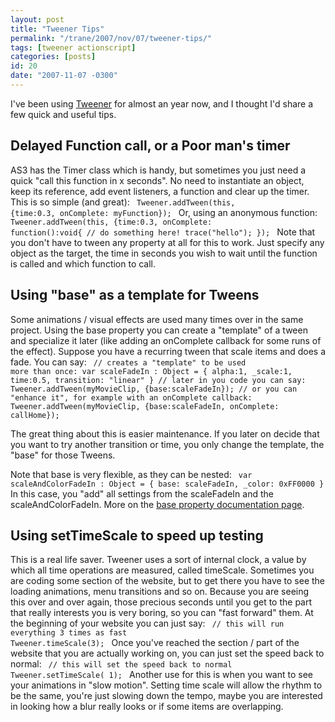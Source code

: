 ```yaml
---
layout: post
title: "Tweener Tips"
permalink: "/trane/2007/nov/07/tweener-tips/"
tags: [tweener actionscript]
categories: [posts]
id: 20
date: "2007-11-07 -0300"
---
```

I've been using [Tweener](http://code.google.com/p/tweener/) for almost an year now, and I thought I'd share a few quick and useful tips.

## Delayed Function call, or a Poor man's timer
AS3 has the Timer class which is handy, but sometimes you just need a quick "call this function in x seconds". No need to instantiate an object, keep its reference, add event listeners, a function and clear up the timer. This is so simple (and great):
<code>
Tweener.addTween(this, {time:0.3, onComplete: myFunction});
</code>
Or, using an anonymous function:
<code>
Tweener.addTween(this, {time:0.3, onComplete: function():void{
	// do something here!
	trace("hello");
});
</code>
Note that you don't have to tween any property at all for this to work. Just specify any object as the target, the time in seconds you wish to wait until the function is called and which function to call.

## Using "base" as a template for Tweens
Some animations / visual effects are used many times over in the same project. Using the base property you can create a "template" of a tween and specialize it later (like adding an onComplete callback for some runs of the effect). Suppose  you have a recurring tween that scale items and does a fade. You can say:
<code>
// creates a "template" to be used more than once:
var scaleFadeIn : Object = {
	alpha:1,
	_scale:1,
	time:0.5,
	transition: "linear"
}
// later in you code you can say:
Tweener.addTween(myMovieClip, {base:scaleFadeIn});
// or you can "enhance it", for example with an onComplete callback:
Tweener.addTween(myMovieClip, {base:scaleFadeIn, onComplete: callHome});
</code>

The great thing about this is easier maintenance. If you later on decide that you want to try another transition or time, you only change the template, the "base" for those Tweens.

Note that base is very flexible, as they can be nested:
<code>
var scaleAndColorFadeIn : Object = {
	base: scaleFadeIn,
	_color: 0xFF0000
}
</code>
In this case, you "add" all settings from the scaleFadeIn and the scaleAndColorFadeIn. More on the [base property documentation page](http://hosted.zeh.com.br/tweener/docs/en-us/).

## Using setTimeScale to speed up testing
This is a real life saver. Tweener uses a sort of internal clock, a value by which all time operations are measured, called timeScale. Sometimes you are coding some section of the website, but to get there you have to see the loading animations, menu transitions and so on. Because you are seeing this over and over again, those precious seconds until you get to the part that really interests you is very boring, so you can "fast forward" them.
At the beginning of your website you can just say:
<code>
// this will run everything 3 times as fast
Tweener.timeScale(3);
</code>
Once you've reached the section / part of the website that you are actually working on, you can just set the speed back to normal:
<code>
// this will set the speed back to normal
Tweener.setTimeScale( 1);
</code>
Another use for this is when you want to see your animations in "slow motion". Setting time scale will allow the rhythm to be the same, you're just slowing down the tempo, maybe you are interested in looking how a blur really looks or if some items are overlapping.
